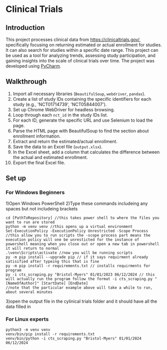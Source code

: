 # Clinical Trials

## Introduction

This project processes clinical data from https://clinicaltrials.gov/, specifically focusing on returning estimated or actual enrollment for studies. It can also search for studies within a specific date range. This project can be used as a tool for analyzing trends, assessing study participation, and gaining insights into the scale of clinical trials over time. The project was developed using [PyCharm](https://www.jetbrains.com/pycharm/).

## Walkthrough

1)  Import all necessary libraries (`BeautifulSoup`, `webdriver`, `pandas`).
2)  Create a list of study IDs containing the specific identifiers for each study (e.g., 'NCT01714739', 'NCT05844007').
3)  Set up Chrome WebDriver for headless browsing.
4)  Loop through each `nct_id` in the study IDs list.
5)  For each ID, generate the specific URL and use Selenium to load the page.
6)  Parse the HTML page with BeautifulSoup to find the section about enrollment information.
7)  Extract and return the estimated/actual enrollment.
8)  Save the data to an Excel file (`output.xlsx`).
9)  In the Excel sheet, add a column that calculates the difference between the actual and estimated enrollment.
10) Export the final Excel file.

## Set up

### For Windows Beginners
1)Open Windows PowerShell
2)Type these commands includeing any spaces but not includeing brackets
```
cd [PathToRepository] //this takes power shell to where the files you want to run are stored
python -m venv venv //this opens up a virtual environment
Set-ExecutionPolicy -ExecutionPolicy Unrestricted -Scope Process //this allow you to run scripts the -scope process part means the execution policy will one be unresticted for the instance of powershell meaning when you close out or open a new tab in powershell it will return to normal
.\venv\Scripts\activate //now you will be running scripts
py -m pip install --upgrade pip // if it says requirment already satisified after typeing this that is fine
py -m pip install -r requirements.txt // installs requirments for program
py -i cts_scraping.py "Bristol-Myers" 01/01/2023 06/12/2024 // this will actually run the program follow the format -i cts_scraping.py "[NameOfAuthor]" [StartDate] [EndDate]
//note that the particular example above will take a while to run, about several minutes
```
3)open the output file in the cylinical trials folder and it should have all the data filled in

### For Linux experts

```
python3 -m venv venv
venv/bin/pip install -r requirements.txt 
venv/bin/python -i cts_scraping.py "Bristol-Myers" 01/01/2024 06/12/2024
```
